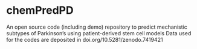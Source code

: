# chemPredPD
An open source code (including demo) repository to predict mechanistic subtypes of Parkinson’s using patient-derived stem cell models
Data used for the codes are deposited in doi.org/10.5281/zenodo.7419421
